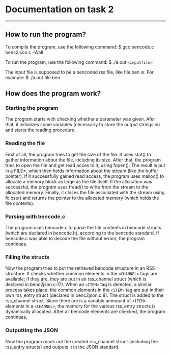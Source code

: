 # Documentation on task 2
-------------------------
## How to run the program?

To compile the program, use the following command:
    $ gcc bencode.c benc2json.c -Wall

To run the program, use the following command:
    $ ./a.out `<inputfile>`

The input file is supposed to be a bencoded rss file, like file.ben is. For example:
    $ ./a.out file.ben

## How does the program work?
### Starting the program
The program starts with checking whether a parameter was given. Afer that, it initializes some variables (necessairy to store the output strings in) and starts the reading procedure.

### Reading the file
First of all, the program tries to get the size of the file. It uses stat() to gather information about the file, including its size. After that, the program tries to open the file and get read acces to it, using fopen(). The result is put in a FILE*, which then holds information about the stream (like the buffer pointer). If it successfully gained read access, the program uses malloc() to allocate a memory block as large as the file itself. If the allocation was successful, the program uses fread() to write from the stream to the allocated memory. Finally, it closes the file associated with the stream using fclose() and returns the pointer to the allocated memory (which holds the file contents).

### Parsing with bencode.c
The program uses bencode.c to parse the file contents in bencode structs (which are declared in bencode.h), according to the bencode standard. If bencode.c was able to decode the file without errors, the program continues.  

### Filling the structs
Now the program tries to put the retrieved bencode structure in an RSS structure. It checks whether common elements in the `<CHANNEL>` tags are available; if they are, they are put in an rss_channel struct (which is declared in benc2json.c:17). When an `<ITEM>` tag is detected, a similar process takes place: the common elements in the `<ITEM>` tag are put in their own rss_entry struct (declared in benc2json.c:8). The struct is added to the rss_channel struct. Since there are is a variable ammount of `<ITEM>` elements in a `<CHANNEL>`, the memory for the various rss_entry structs is dynamically allocated. After all bencode elements are checked, the program continues. 

### Outputting the JSON
Now the program reads out the created rss_channel struct (including the rss_entry structs) and outputs it in the JSON standard.
